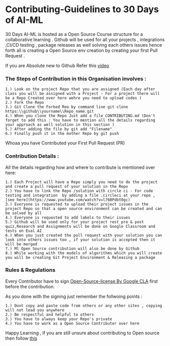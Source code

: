 # Contributing-Guidelines to 30 Days of AI-ML
30 Days AI-ML is hosted as a Open Source Course structure for a collaborative learning . Github will be used for all your projects , integrations ,CI/CD  testing , package releases as well solving each others issues hence forth all is creating a Open Source env creation by creating your first Pull Request . 

If you are Absolute new to Github Refer this [video](https://www.youtube.com/watch?v=witxm_LKiNA)

### The Steps of Contribution in this Organisation involves : 
```
1.) Look on the project Repo that you are assigned (Each day after class you will be assigned with a Project - For a project there will be a Repo Created over here wehre you need to upload codes ) 
2.) Fork the Repo 
3.) Git Clone the Forked Reo by command line git clone https:\\github\\yourname\\Repo_name.git
4.) When you clone the Repo Just add a file CONTRIBUTING.md (Don't forget to add this : You have to mention all the details regarding your approach as well solution in this section )
5.) After adding the file by git add "Filename"
6.) Finally push it in the mother Repo by git push
```
Whoaa you have Contributed your First Pull Request (PR) 

### Contribution Details : 

All the details regarding how and where to contribute is mentioned over here: 
```
1.) Each Project will have a Repo simply you need to do the project and create a pull request of your solution in the Repo 
2.) You have to link the Repo /solution with circle ci - For code testing and integration  by adding a file .circleci at your repo , [see here](https://www.youtube.com/watch?v=l76BPdbt0gc)
3.) Everyone is requested to upload their project issues in the project Repo so that a open source environment can be created and can be solved by all 
4.) Everyone is requested to add labels to their issues 
5.) Github will be used only for your project rest pre & post quiz,Research and Assignments will be done on Google Classroom and tests on Eval AI
6.) When you just created the pull request with your solution you can look into others issues too , if your solution is accepted then it will be merged 
7.) Ml Open Source contribution will also be done by Github 
8.) While working with the models of algorithms which you will create you will be creating Git Project Environment & Releasing a package
```
### Rules & Regulations 

Every Contributor have to sign [Open-Source-license By Google CLA](https://cla.developers.google.com/clas) first before the contribution.

As you done with the signing just remember the follwoing points : 
```
1.) Dont copy and paste code from others or any other sites , copying will not lead you anywhere
2.) Be respectful and helpful to others 
3.) You have to always keep your Repo's private 
4.) You have to work as a Open Source Contributer over here 
```
Happy Learning , If you are still unsure about contributing to Open source then follow [this](http://opensource.guide/how-to-contribute/)
